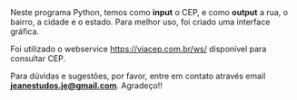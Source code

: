 
<br><br>
Neste programa Python, temos como **input** o CEP, 
e como **output** a rua, o bairro, a cidade e o estado. 
Para melhor uso, foi criado uma interface gráfica.

Foi utilizado o webservice https://viacep.com.br/ws/
disponível para consultar CEP.

Para dúvidas e sugestões, por favor, entre em contato através
email <b><a>jeanestudos.je@gmail.com</a></b>. Agradeço!!